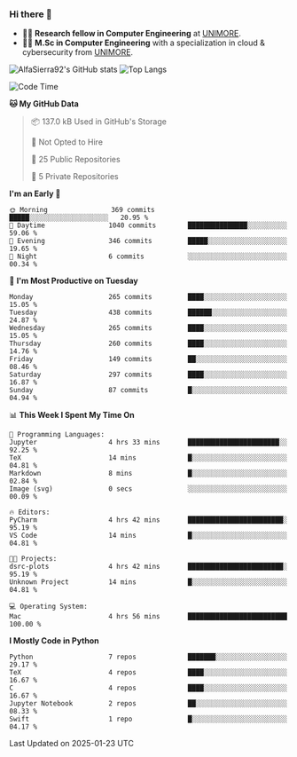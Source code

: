 ### Hi there 👋
- 👨‍💻 **Research fellow in Computer Engineering** at [UNIMORE](https://international.unimore.it/).
- 👨‍🎓 **M.Sc in Computer Engineering** with a specialization in cloud & cybersecurity from [UNIMORE](https://international.unimore.it/).


![AlfaSierra92's GitHub stats](https://github-readme-stats.vercel.app/api?username=AlfaSierra92&theme=nord)
![Top Langs](https://github-readme-stats.vercel.app/api/top-langs/?username=AlfaSierra92&theme=nord&layout=compact)

<!--START_SECTION:waka-->
![Code Time](http://img.shields.io/badge/Code%20Time-216%20hrs%2015%20mins-blue)

**🐱 My GitHub Data** 

> 📦 137.0 kB Used in GitHub's Storage 
 > 
> 🚫 Not Opted to Hire
 > 
> 📜 25 Public Repositories 
 > 
> 🔑 5 Private Repositories 
 > 
**I'm an Early 🐤** 

```text
🌞 Morning                369 commits         █████░░░░░░░░░░░░░░░░░░░░   20.95 % 
🌆 Daytime                1040 commits        ███████████████░░░░░░░░░░   59.06 % 
🌃 Evening                346 commits         █████░░░░░░░░░░░░░░░░░░░░   19.65 % 
🌙 Night                  6 commits           ░░░░░░░░░░░░░░░░░░░░░░░░░   00.34 % 
```
📅 **I'm Most Productive on Tuesday** 

```text
Monday                   265 commits         ████░░░░░░░░░░░░░░░░░░░░░   15.05 % 
Tuesday                  438 commits         ██████░░░░░░░░░░░░░░░░░░░   24.87 % 
Wednesday                265 commits         ████░░░░░░░░░░░░░░░░░░░░░   15.05 % 
Thursday                 260 commits         ████░░░░░░░░░░░░░░░░░░░░░   14.76 % 
Friday                   149 commits         ██░░░░░░░░░░░░░░░░░░░░░░░   08.46 % 
Saturday                 297 commits         ████░░░░░░░░░░░░░░░░░░░░░   16.87 % 
Sunday                   87 commits          █░░░░░░░░░░░░░░░░░░░░░░░░   04.94 % 
```


📊 **This Week I Spent My Time On** 

```text
💬 Programming Languages: 
Jupyter                  4 hrs 33 mins       ███████████████████████░░   92.25 % 
TeX                      14 mins             █░░░░░░░░░░░░░░░░░░░░░░░░   04.81 % 
Markdown                 8 mins              █░░░░░░░░░░░░░░░░░░░░░░░░   02.84 % 
Image (svg)              0 secs              ░░░░░░░░░░░░░░░░░░░░░░░░░   00.09 % 

🔥 Editors: 
PyCharm                  4 hrs 42 mins       ████████████████████████░   95.19 % 
VS Code                  14 mins             █░░░░░░░░░░░░░░░░░░░░░░░░   04.81 % 

🐱‍💻 Projects: 
dsrc-plots               4 hrs 42 mins       ████████████████████████░   95.19 % 
Unknown Project          14 mins             █░░░░░░░░░░░░░░░░░░░░░░░░   04.81 % 

💻 Operating System: 
Mac                      4 hrs 56 mins       █████████████████████████   100.00 % 
```

**I Mostly Code in Python** 

```text
Python                   7 repos             ███████░░░░░░░░░░░░░░░░░░   29.17 % 
TeX                      4 repos             ████░░░░░░░░░░░░░░░░░░░░░   16.67 % 
C                        4 repos             ████░░░░░░░░░░░░░░░░░░░░░   16.67 % 
Jupyter Notebook         2 repos             ██░░░░░░░░░░░░░░░░░░░░░░░   08.33 % 
Swift                    1 repo              █░░░░░░░░░░░░░░░░░░░░░░░░   04.17 % 
```




 Last Updated on 2025-01-23 UTC
<!--END_SECTION:waka-->

<!--
**AlfaSierra92/AlfaSierra92** is a ✨ _special_ ✨ repository because its `README.md` (this file) appears on your GitHub profile.

Here are some ideas to get you started:

- 🔭 I’m currently working on ...
- 🌱 I’m currently learning ...
- 👯 I’m looking to collaborate on ...
- 🤔 I’m looking for help with ...
- 💬 Ask me about ...
- 📫 How to reach me: ...
- 😄 Pronouns: ...
- ⚡ Fun fact: ...
-->
